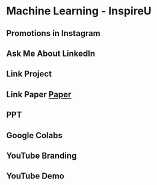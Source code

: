 # Machine Learning - InspireU

## Promotions in Instagram

## Ask Me About LinkedIn

## Link Project


## Link Paper [Paper](https://drive.google.com/drive/folders/1jfyfJ0VYX8A6x5AN54DYHcxC1OpPgE8m)

## PPT

## Google Colabs

## YouTube Branding

## YouTube Demo

